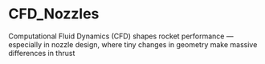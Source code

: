 # CFD_Nozzles
Computational Fluid Dynamics (CFD) shapes rocket performance — especially in nozzle design, where tiny changes in geometry make massive differences in thrust
